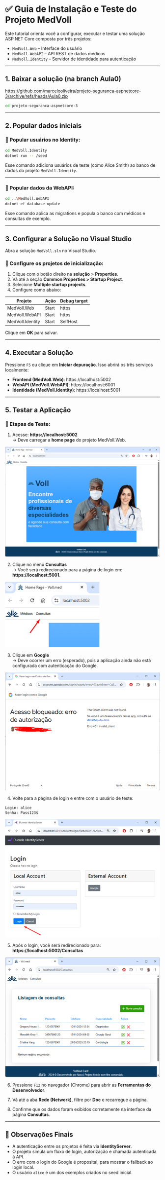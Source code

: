 # ✅ Guia de Instalação e Teste do Projeto MedVoll

Este tutorial orienta você a configurar, executar e testar uma solução ASP.NET Core composta por três projetos:

- `MedVoll.Web` – Interface do usuário
- `MedVoll.WebAPI` – API REST de dados médicos
- `MedVoll.Identity` – Servidor de identidade para autenticação

---

## 1. Baixar a solução (na branch Aula0)

https://github.com/marcelooliveira/projeto-seguranca-aspnetcore-3/archive/refs/heads/Aula0.zip

```bash
cd projeto-seguranca-aspnetcore-3
```

---

## 2. Popular dados iniciais

### 🔸 Popular usuários no Identity:

```bash
cd MedVoll.Identity
dotnet run -- /seed
```

Esse comando adiciona usuários de teste (como Alice Smith) ao banco de dados do projeto `MedVoll.Identity`.

---

### 🔸 Popular dados da WebAPI:

```bash
cd ..\MedVoll.WebAPI
dotnet ef database update
```

Esse comando aplica as migrations e popula o banco com médicos e consultas de exemplo.

---

## 3. Configurar a Solução no Visual Studio

Abra a solução `MedVoll.sln` no Visual Studio.

### 🔧 Configure os projetos de inicialização:

1. Clique com o botão direito na **solução** > **Properties**.
2. Vá até a seção **Common Properties > Startup Project**.
3. Selecione **Multiple startup projects**.
4. Configure como abaixo:

| Projeto              | Ação     | Debug target |
|----------------------|----------|--------------|
| MedVoll.Web          | Start    | https        |
| MedVoll.WebAPI       | Start    | https        |
| MedVoll.Identity     | Start    | SelfHost     |

Clique em **OK** para salvar.

---

## 4. Executar a Solução

Pressione `F5` ou clique em **Iniciar depuração**. Isso abrirá os três serviços localmente:

- **Frontend (MedVoll.Web)**: https://localhost:5002  
- **WebAPI (MedVoll.WebAPI)**: https://localhost:6001  
- **Identidade (MedVoll.Identity)**: https://localhost:5001  

---

## 5. Testar a Aplicação

### 🔹 Etapas de Teste:

1. Acesse: **https://localhost:5002**  
   → Deve carregar a **home page** do projeto MedVoll.Web.

![](img/image01.png)

2. Clique no menu **Consultas**  
   → Você será redirecionado para a página de login em: **https://localhost:5001**.

![alt text](img/image02.png)

3. Clique em **Google**  
   → Deve ocorrer um erro (esperado), pois a aplicação ainda não está configurada com autenticação do Google.

![alt text](img/image03.png)   

4. Volte para a página de login e entre com o usuário de teste:

```
Login: alice  
Senha: Pass123$
```

![alt text](img/image04.png)

5. Após o login, você será redirecionado para:  
   **https://localhost:5002/Consultas**

![alt text](img/image05.png)

6. Pressione `F12` no navegador (Chrome) para abrir as **Ferramentas do Desenvolvedor**.

7. Vá até a aba **Rede (Network)**, filtre por **Doc** e recarregue a página.

8. Confirme que os dados foram exibidos corretamente na interface da página **Consultas**.

---

## 📝 Observações Finais

- A autenticação entre os projetos é feita via **IdentityServer**.
- O projeto simula um fluxo de login, autorização e chamada autenticada à API.
- O erro com o login do Google é proposital, para mostrar o fallback ao login local.
- O usuário `alice` é um dos exemplos criados no seed inicial.
